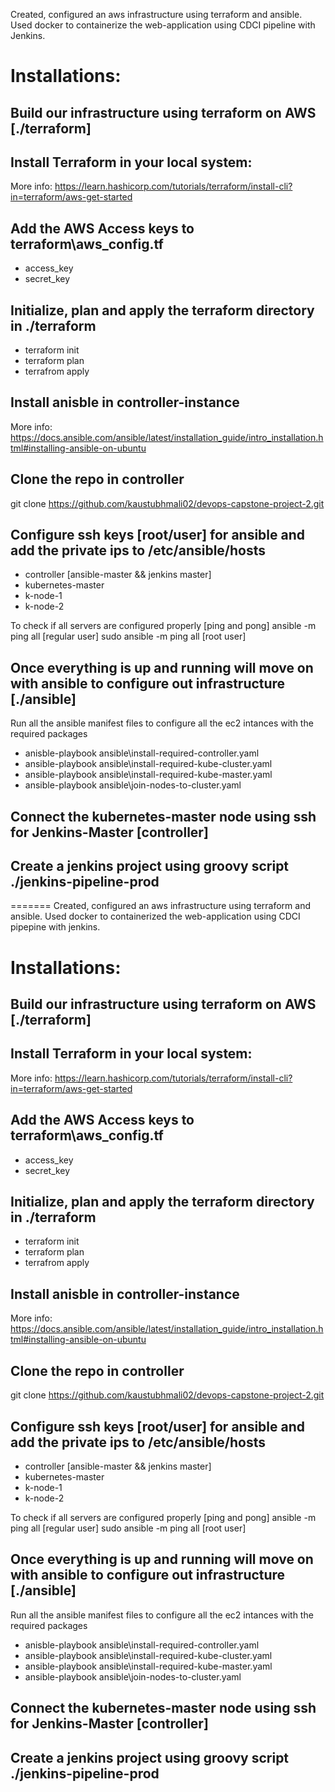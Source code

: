 Created, configured an aws infrastructure using terraform and ansible. Used docker to containerize the web-application using CDCI pipeline with Jenkins.

# Installations: 

## Build our infrastructure using terraform on AWS [./terraform]
## Install Terraform in your local system:
More info: https://learn.hashicorp.com/tutorials/terraform/install-cli?in=terraform/aws-get-started

## Add the AWS Access keys to terraform\aws_config.tf
- access_key
- secret_key

## Initialize, plan and apply the terraform directory in ./terraform
- terraform init
- terraform plan
- terrafrom apply

## Install anisble in controller-instance
More info: https://docs.ansible.com/ansible/latest/installation_guide/intro_installation.html#installing-ansible-on-ubuntu

## Clone the repo in controller
git clone https://github.com/kaustubhmali02/devops-capstone-project-2.git

## Configure ssh keys [root/user] for ansible and add the private ips to /etc/ansible/hosts
 - controller [ansible-master && jenkins master]
 - kubernetes-master
 - k-node-1
 - k-node-2

To check if all servers are configured properly [ping and pong]
ansible -m ping all [regular user]
sudo ansible -m ping all [root user]

## Once everything is up and running will move on with ansible to configure out infrastructure [./ansible]
Run all the ansible manifest files to configure all the ec2 intances with the required packages
- anisble-playbook ansible\install-required-controller.yaml
- ansible-playbook ansible\install-required-kube-cluster.yaml
- ansible-playbook ansible\install-required-kube-master.yaml
- ansible-playbook ansible\join-nodes-to-cluster.yaml

## Connect the kubernetes-master node using ssh for Jenkins-Master [controller] 

## Create a jenkins project using groovy script ./jenkins-pipeline-prod 
=======
Created, configured an aws infrastructure using terraform and ansible. 
Used docker to containerized the web-application using CDCI pipepine with jenkins.

# Installations: 

## Build our infrastructure using terraform on AWS [./terraform]
## Install Terraform in your local system:
More info: https://learn.hashicorp.com/tutorials/terraform/install-cli?in=terraform/aws-get-started

## Add the AWS Access keys to terraform\aws_config.tf
- access_key
- secret_key

## Initialize, plan and apply the terraform directory in ./terraform
- terraform init
- terraform plan
- terrafrom apply

## Install anisble in controller-instance
More info: https://docs.ansible.com/ansible/latest/installation_guide/intro_installation.html#installing-ansible-on-ubuntu

## Clone the repo in controller
git clone https://github.com/kaustubhmali02/devops-capstone-project-2.git

## Configure ssh keys [root/user] for ansible and add the private ips to /etc/ansible/hosts
 - controller [ansible-master && jenkins master]
 - kubernetes-master
 - k-node-1
 - k-node-2

To check if all servers are configured properly [ping and pong]
ansible -m ping all [regular user]
sudo ansible -m ping all [root user]

## Once everything is up and running will move on with ansible to configure out infrastructure [./ansible]
Run all the ansible manifest files to configure all the ec2 intances with the required packages
- anisble-playbook ansible\install-required-controller.yaml
- ansible-playbook ansible\install-required-kube-cluster.yaml
- ansible-playbook ansible\install-required-kube-master.yaml
- ansible-playbook ansible\join-nodes-to-cluster.yaml

## Connect the kubernetes-master node using ssh for Jenkins-Master [controller] 

## Create a jenkins project using groovy script ./jenkins-pipeline-prod 